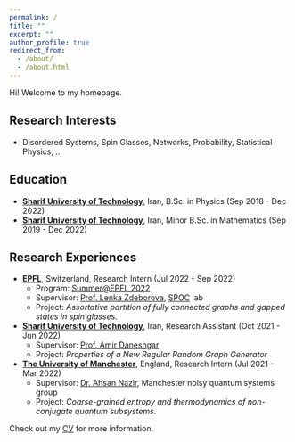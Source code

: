 ```yaml
---
permalink: /
title: ""
excerpt: ""
author_profile: true
redirect_from: 
  - /about/
  - /about.html
---
```

Hi! Welcome to my homepage.

## Research Interests
- Disordered Systems, Spin Glasses, Networks, Probability, Statistical Physics, ...

## Education
- [**Sharif University of Technology**](https://en.sharif.edu/), Iran, B.Sc. in Physics (Sep 2018 - Dec 2022)
- [**Sharif University of Technology**](https://en.sharif.edu/), Iran, Minor B.Sc. in Mathematics (Sep 2019 - Dec 2022)

## Research Experiences
- **[EPFL](https://www.epfl.ch/en/)**, Switzerland,  Research Intern (Jul 2022 - Sep 2022)
    * Program: [Summer@EPFL 2022](https://summer.epfl.ch/)
    * Supervisor: [Prof. Lenka Zdeborova](https://people.epfl.ch/lenka.zdeborova/?lang=en), [SPOC](https://www.epfl.ch/labs/spoc/) lab
    * Project: _Assortative partition of fully connected graphs and gapped states in spin glasses._
- **[Sharif University of Technology](https://en.sharif.edu/)**, Iran, Research Assistant (Oct 2021 - Jun 2022)
    * Supervisor: [Prof. Amir Daneshgar](http://mathsci.sharif.ir/faculties/daneshgar)
    * Project: _Properties of a New Regular Random Graph Generator_
- **[The University of Manchester](https://www.manchester.ac.uk/)**, England, Research Intern (Jul 2021 - Mar 2022)
    * Supervisor: [Dr. Ahsan Nazir](https://www.research.manchester.ac.uk/portal/ahsan.nazir.html), Manchester noisy quantum systems group
    * Project: _Coarse-grained entropy and thermodynamics of non-conjugate quantum subsystems._

Check out my [CV](/files/vitae.pdf) for more information.
